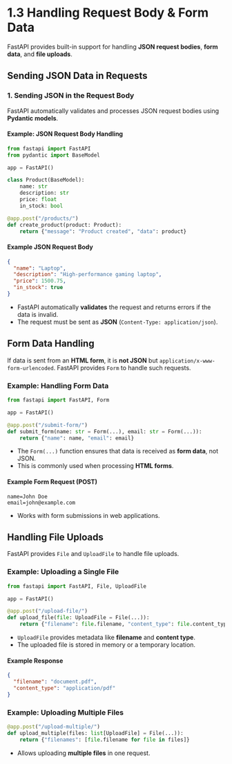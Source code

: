 # **1.3 Handling Request Body & Form Data**

FastAPI provides built-in support for handling **JSON request bodies**, **form data**, and **file uploads**.

## **Sending JSON Data in Requests**

### **1. Sending JSON in the Request Body**

FastAPI automatically validates and processes JSON request bodies using **Pydantic models**.

#### **Example: JSON Request Body Handling**

```python
from fastapi import FastAPI
from pydantic import BaseModel

app = FastAPI()

class Product(BaseModel):
    name: str
    description: str
    price: float
    in_stock: bool

@app.post("/products/")
def create_product(product: Product):
    return {"message": "Product created", "data": product}
```

#### **Example JSON Request Body**

```json
{
  "name": "Laptop",
  "description": "High-performance gaming laptop",
  "price": 1500.75,
  "in_stock": true
}
```

- FastAPI automatically **validates** the request and returns errors if the data is invalid.
- The request must be sent as **JSON** (`Content-Type: application/json`).

## **Form Data Handling**

If data is sent from an **HTML form**, it is **not JSON** but `application/x-www-form-urlencoded`. FastAPI provides `Form` to handle such requests.

### **Example: Handling Form Data**

```python
from fastapi import FastAPI, Form

app = FastAPI()

@app.post("/submit-form/")
def submit_form(name: str = Form(...), email: str = Form(...)):
    return {"name": name, "email": email}
```

- The `Form(...)` function ensures that data is received as **form data**, not JSON.
- This is commonly used when processing **HTML forms**.

#### **Example Form Request (POST)**

```
name=John Doe
email=john@example.com
```

- Works with form submissions in web applications.

## **Handling File Uploads**

FastAPI provides `File` and `UploadFile` to handle file uploads.

### **Example: Uploading a Single File**

```python
from fastapi import FastAPI, File, UploadFile

app = FastAPI()

@app.post("/upload-file/")
def upload_file(file: UploadFile = File(...)):
    return {"filename": file.filename, "content_type": file.content_type}
```

- `UploadFile` provides metadata like **filename** and **content type**.
- The uploaded file is stored in memory or a temporary location.

#### **Example Response**

```json
{
  "filename": "document.pdf",
  "content_type": "application/pdf"
}
```

### **Example: Uploading Multiple Files**

```python
@app.post("/upload-multiple/")
def upload_multiple(files: list[UploadFile] = File(...)):
    return {"filenames": [file.filename for file in files]}
```

- Allows uploading **multiple files** in one request.
